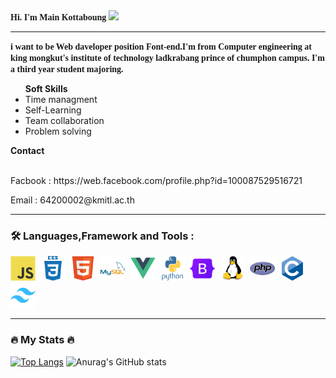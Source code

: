

<div style="display:flex justify-center">
<strong style="font-family: 'Your Desired Font';"> Hi. I'm Main Kottaboung 
 <img src="https://media.giphy.com/media/hvRJCLFzcasrR4ia7z/giphy.gif" width="30px"/>
 </strong>
</div>

---

  <strong style="font-family: 'Your Desired Font';"> i want to be Web daveloper position Font-end.I'm from Computer engineering at king mongkut's institute of technology ladkrabang prince of chumphon campus. I'm a third year student majoring.</strong>&nbsp;
  <div>
   <ul><strong>Soft Skills</strong>
    <li>
     Time managment
    </li>
     <li>
     Self-Learning
    </li>
     <li>
     Team collaboration
    </li>
     <li>
     Problem solving
    </li>
   </ul>
  </div>
 
<div>
 <strong>Contact</strong>
 <div >&nbsp;
  <p>Facbook : https://web.facebook.com/profile.php?id=100087529516721</p>
  <p>Email : 64200002@kmitl.ac.th</p>
 </div>
 
</div>

---

### :hammer_and_wrench: Languages,Framework and Tools :
<div>
  <img src="https://github.com/devicons/devicon/blob/master/icons/javascript/javascript-original.svg" title="JavaScript" alt="JavaScript" width="40" height="40"/>&nbsp;
  <img src="https://github.com/devicons/devicon/blob/master/icons/css3/css3-plain-wordmark.svg"  title="CSS3" alt="CSS" width="40" height="40"/>&nbsp;
  <img src="https://github.com/devicons/devicon/blob/master/icons/html5/html5-original.svg" title="HTML5" alt="HTML" width="40" height="40"/>&nbsp;
  <img src="https://github.com/devicons/devicon/blob/master/icons/mysql/mysql-original-wordmark.svg" title="MySQL"  alt="MySQL" width="40" height="40"/>&nbsp;
  <img src="https://github.com/devicons/devicon/blob/master/icons/vuejs/vuejs-original.svg" title="VueJS" alt="VueJS" width="40" height="40"/>&nbsp;
  <img src="https://github.com/devicons/devicon/blob/master/icons/python/python-original-wordmark.svg" title="Python" alt="Python" width="40" height="40"/>&nbsp;
  <img src="https://github.com/devicons/devicon/blob/master/icons/bootstrap/bootstrap-original.svg" title="Bootstrap" alt="Bootstrap" width="40" height="40"/>&nbsp;
  <img src="https://github.com/devicons/devicon/blob/master/icons/linux/linux-original.svg" title="Linux" alt="Linux" width="40" height="40"/>&nbsp;
  <img src="https://github.com/devicons/devicon/blob/master/icons/php/php-original.svg" title="PHP" alt="PHP" width="40" height="40"/>&nbsp;
  <img src="https://github.com/devicons/devicon/blob/master/icons/c/c-original.svg" title="C" alt="C" width="40" height="40"/>&nbsp;
  <img src="https://github.com/devicons/devicon/blob/master/icons/tailwindcss/tailwindcss-original.svg" title="TailwindCSS" alt="TailwindCSS" width="40" height="40"/>&nbsp;
  
 
 </div>
 

---

### :fire: My Stats :fire:

<div>
 
[![Top Langs](https://github-readme-stats.vercel.app/api/top-langs/?username=kottaboung&layout=compact&theme=great-gatsby)](https://github.com/kottaboung/github-readme-stats)  ![Anurag's GitHub stats](https://github-readme-stats.vercel.app/api?username=kottaboung&theme=great-gatsby)


</div>

